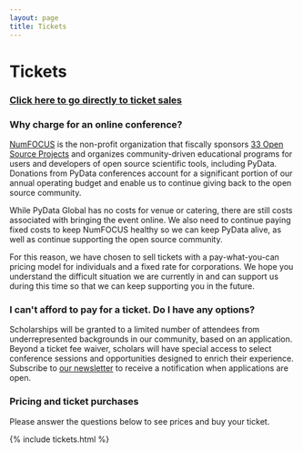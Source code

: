 ```yaml
---
layout: page
title: Tickets
---
```


# Tickets

### [Click here to go directly to ticket sales](#pricing-and-ticket-purchases)

### Why charge for an online conference?

[NumFOCUS](https://www.numfocus.org) is the non-profit organization that
fiscally sponsors [33 Open Source
Projects](https://numfocus.org/sponsored-projects) and organizes
community-driven educational programs for users and developers of open source
scientific tools, including PyData. Donations from PyData conferences account
for a significant portion of our annual operating budget and enable us to
continue giving back to the open source community. 

While PyData Global has no costs for venue or catering, there are still costs
associated with bringing the event online. We also need to continue paying
fixed costs to keep NumFOCUS healthy so we can keep PyData alive, as well as
continue supporting the open source community.

For this reason, we have chosen to sell tickets with a pay-what-you-can pricing
model for individuals and a fixed rate for corporations. We hope you understand
the difficult situation we are currently in and can support us during this time
so that we can keep supporting you in the future.

### I can't afford to pay for a ticket. Do I have any options?

Scholarships will be granted to a limited number of attendees from
underrepresented backgrounds in our community, based on an application. Beyond
a ticket fee waiver, scholars will have special access to select conference
sessions and opportunities designed to enrich their experience. Subscribe to 
[our newsletter](https://tinyletter.com/PyDataGlobal) to receive a notification
when applications are open.

### Pricing and ticket purchases

Please answer the questions below to see prices and buy your ticket.

{% include tickets.html %}

